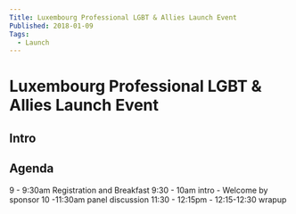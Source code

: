```yaml
---
Title: Luxembourg Professional LGBT & Allies Launch Event
Published: 2018-01-09
Tags: 
  - Launch
---
```


# Luxembourg Professional LGBT & Allies Launch Event

## Intro

## Agenda
9 - 9:30am Registration and Breakfast
9:30 - 10am intro - Welcome by sponsor
10 -11:30am panel discussion
11:30 - 12:15pm -
12:15-12:30 wrapup

<script
  src="https://www.universe.com/embed2.js"
  data-widget-type="universe-ticket"
  data-target-type="Listing"
  data-target-id="luxembourg-professional-lgbt-allies-launch-event-tickets-luxembourg-NB4D58"
  data-state="buttonColor=#3A66E5&buttonText=Get Tickets" >
</script>